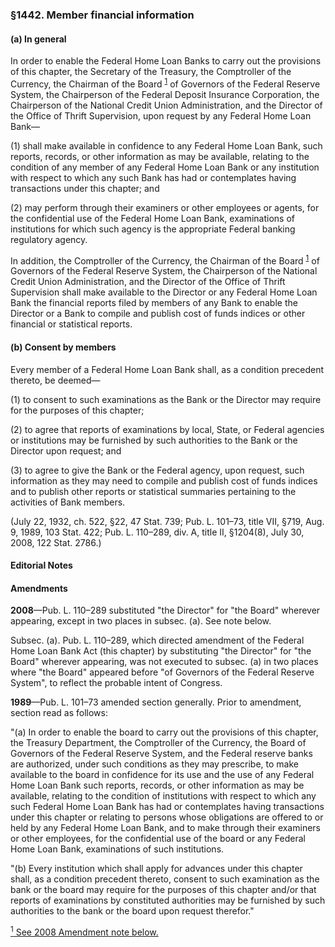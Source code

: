 ### §1442. Member financial information ###

#### (a) In general ####

In order to enable the Federal Home Loan Banks to carry out the provisions of this chapter, the Secretary of the Treasury, the Comptroller of the Currency, the Chairman of the Board <sup><a href="#1442_1_target" name="1442_1">1</a></sup> of Governors of the Federal Reserve System, the Chairperson of the Federal Deposit Insurance Corporation, the Chairperson of the National Credit Union Administration, and the Director of the Office of Thrift Supervision, upon request by any Federal Home Loan Bank—

(1) shall make available in confidence to any Federal Home Loan Bank, such reports, records, or other information as may be available, relating to the condition of any member of any Federal Home Loan Bank or any institution with respect to which any such Bank has had or contemplates having transactions under this chapter; and

(2) may perform through their examiners or other employees or agents, for the confidential use of the Federal Home Loan Bank, examinations of institutions for which such agency is the appropriate Federal banking regulatory agency.

In addition, the Comptroller of the Currency, the Chairman of the Board <sup><a href="#1442_1_target" name="1442_1">1</a></sup> of Governors of the Federal Reserve System, the Chairperson of the National Credit Union Administration, and the Director of the Office of Thrift Supervision shall make available to the Director or any Federal Home Loan Bank the financial reports filed by members of any Bank to enable the Director or a Bank to compile and publish cost of funds indices or other financial or statistical reports.

#### (b) Consent by members ####

Every member of a Federal Home Loan Bank shall, as a condition precedent thereto, be deemed—

(1) to consent to such examinations as the Bank or the Director may require for the purposes of this chapter;

(2) to agree that reports of examinations by local, State, or Federal agencies or institutions may be furnished by such authorities to the Bank or the Director upon request; and

(3) to agree to give the Bank or the Federal agency, upon request, such information as they may need to compile and publish cost of funds indices and to publish other reports or statistical summaries pertaining to the activities of Bank members.

(July 22, 1932, ch. 522, §22, 47 Stat. 739; Pub. L. 101–73, title VII, §719, Aug. 9, 1989, 103 Stat. 422; Pub. L. 110–289, div. A, title II, §1204(8), July 30, 2008, 122 Stat. 2786.)

#### **Editorial Notes** ####

#### Amendments ####

**2008**—Pub. L. 110–289 substituted "the Director" for "the Board" wherever appearing, except in two places in subsec. (a). See note below.

Subsec. (a). Pub. L. 110–289, which directed amendment of the Federal Home Loan Bank Act (this chapter) by substituting "the Director" for "the Board" wherever appearing, was not executed to subsec. (a) in two places where "the Board" appeared before "of Governors of the Federal Reserve System", to reflect the probable intent of Congress.

**1989**—Pub. L. 101–73 amended section generally. Prior to amendment, section read as follows:

"(a) In order to enable the board to carry out the provisions of this chapter, the Treasury Department, the Comptroller of the Currency, the Board of Governors of the Federal Reserve System, and the Federal reserve banks are authorized, under such conditions as they may prescribe, to make available to the board in confidence for its use and the use of any Federal Home Loan Bank such reports, records, or other information as may be available, relating to the condition of institutions with respect to which any such Federal Home Loan Bank has had or contemplates having transactions under this chapter or relating to persons whose obligations are offered to or held by any Federal Home Loan Bank, and to make through their examiners or other employees, for the confidential use of the board or any Federal Home Loan Bank, examinations of such institutions.

"(b) Every institution which shall apply for advances under this chapter shall, as a condition precedent thereto, consent to such examination as the bank or the board may require for the purposes of this chapter and/or that reports of examinations by constituted authorities may be furnished by such authorities to the bank or the board upon request therefor."

[<sup>1</sup> See 2008 Amendment note below.](#1442_1)